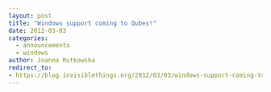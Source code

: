 ```yaml
---
layout: post
title: "Windows support coming to Qubes!"
date: 2012-03-03
categories:
  - announcements
  - windows
author: Joanna Rutkowska
redirect_to:
- https://blog.invisiblethings.org/2012/03/03/windows-support-coming-to-qubes.html
---
```

